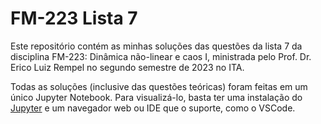 # FM-223 Lista 7

Este repositório contém as minhas soluções das questões da lista 7 da disciplina FM-223: Dinâmica não-linear e caos I, ministrada pelo Prof. Dr. Erico Luiz Rempel no segundo semestre de 2023 no ITA.

Todas as soluções (inclusive das questões teóricas) foram feitas em um único Jupyter Notebook. Para visualizá-lo, basta ter uma instalação do [Jupyter](https://jupyter.org/) e um navegador web ou IDE que o suporte, como o VSCode.
